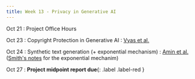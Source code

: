 ```yaml
---
title: Week 13 - Privacy in Generative AI
---
```


Oct 21
: Project Office Hours

Oct 23
: Copyright Protection in Generative AI
  : [Vyas et al.](https://arxiv.org/pdf/2302.10870)

Oct 24
: Synthetic text generation (+ exponential mechanism)
  : [Amin et al.](https://arxiv.org/pdf/2407.12108)
    ([Smith's notes](https://dpcourse.github.io/2023-spring/lecnotes-web/DP-S23-notes-lec-06-selection-exp-mech-RNM.pdf) for the exponential mechanim)

Oct 27
: **Project midpoint report due**{: .label .label-red }

